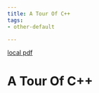 ```yaml
---
title: A Tour Of C++
tags:
- other-default

---
```


[local pdf](../../../pdfs/A-Tour-of-C%2B%2B.pdf)

# A Tour Of C++
